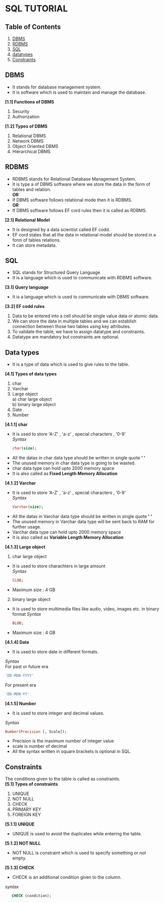 # SQL TUTORIAL

## Table of Contents

1. [DBMS](#dbms)
2. [RDBMS](#rdbms) 
3. [SQL](#sql)
4. [datatypes](#data-types)
5. [Constraints](#constraints)

## DBMS 
- It stands for database management system.
- It is software which is used to maintain and manage the database.

**[1.1] Functions of DBMS**
1. Security
2. Authorization

**[1.2] Types of DBMS**
1. Relational DBMS
2. Network DBMS
3. Object Oriented DBMS
4. Hierarchical DBMS 

## RDBMS
- RDBMS stands for Relational Database Management System.
- It is type a of DBMS software where we store the data in the form of tables and relation.  
**OR**
- If DBMS software follows relational mode then it is RDBMS.       
**OR**
- If DBMS software follows EF cord rules then it is called as RDBMS.  

  
**[2.1] Relational Model**  
- It is designed by a data scientist called EF codd.
- EF cord states that all the data in relational model should be stored in a form of tables relations.
- It can store metadata.

## SQL
- SQL stands for Structured Query Language 
- It is a language which is used to communicate with RDBMS software.

**[3.1] Query language**
- It is a language which is used to communicate with DBMS software.

**[3.2] EF codd rules**  
1. Data to be entered into a cell should be single value data or atomic data.
2. We can store the data in multiple tables and we can establish connection between those two tables using key attributes.
3. To validate the table, we have to assign datatype and constraints. 
4. Datatype are mandatory but constraints are optional.

## Data types
- It is a type of data which is used to give rules to the table.

**[4.1] Types of data types**  
1. char
2. Varchar
3. Large object  
   a) char large object  
   b) binary large object  
4. Date
5. Number

**[4.1.1] char**  
- It is used to store 'A-Z' , 'a-z' , special characters , '0-9'  
*Syntax*  
  ```sql
  char(size);
  ```  
- All the datas in char data type should be written in single quote **' '**
- The unused memory in char data type is going to be wasted. 
- char data type can hold upto 2000 memory space
- It is also called as **Fixed Length Memory Allocation**

**[4.1.2] Varchar**  
- It is used to store 'A-Z' , 'a-z' , special characters , '0-9'  
*Syntax*  
  ```sql
  Varchar(size);
  ```  
- All the datas in Varchar data type should be written in single quote **' '**
- The unused memory in Varchar data type will be sent back to RAM for further usage.
- Varchar data type can hold upto 2000 memory space
- It is also called as **Variable Length Memory Allocation**  

**[4.1.3] Large object**  
1. char large object  
- It is used to store charachters in large amount  
*Syntax*  
  ```sql
  CLOB;
  ```  
- Maximum size : 4 GB  

2. binary large object  
- It is used to store multimedia files like audio, video, images etc. in binary format 
*Syntax*  
  ```sql
  BLOB;
  ```  
- Maximum size : 4 GB

**[4.1.4] Date**  
- It is used to store date in different formats.  

*Syntax*     
For past or future era
  ```sql
  'DD-MON-YYYY'
  ```    
For present era
  ```sql
  'DD-MON-YY'
  ```  
  
**[4.1.5] Number**
- It is used to store integer and decimal values.  

*Syntax*     
  ```sql
  Number(Precision [, Scale]);
  ```    
- Precision is the maximum number of integer value
- scale is number of decimal
- All the syntax written in square brackets is optional in SQL.   

## Constraints  
The conditions given to the table is called as constraints.  
**[5.1] Types of constraints**  
1. UNIQUE
2. NOT NULL
3. CHECK
4. PRIMARY KEY
5. FOREIGN KEY

**[5.1.1] UNIQUE**  
- UNIQUE is used to avoid the duplicates while entering the table.  

**[5.1.2] NOT NULL**  
- NOT NULL is constraint which is used to specify something or not empty.  

**[5.1.3] CHECK**  
- CHECK is an additional condition given to the column.  

*syntax*
```sql
   CHECK (condition);
```





